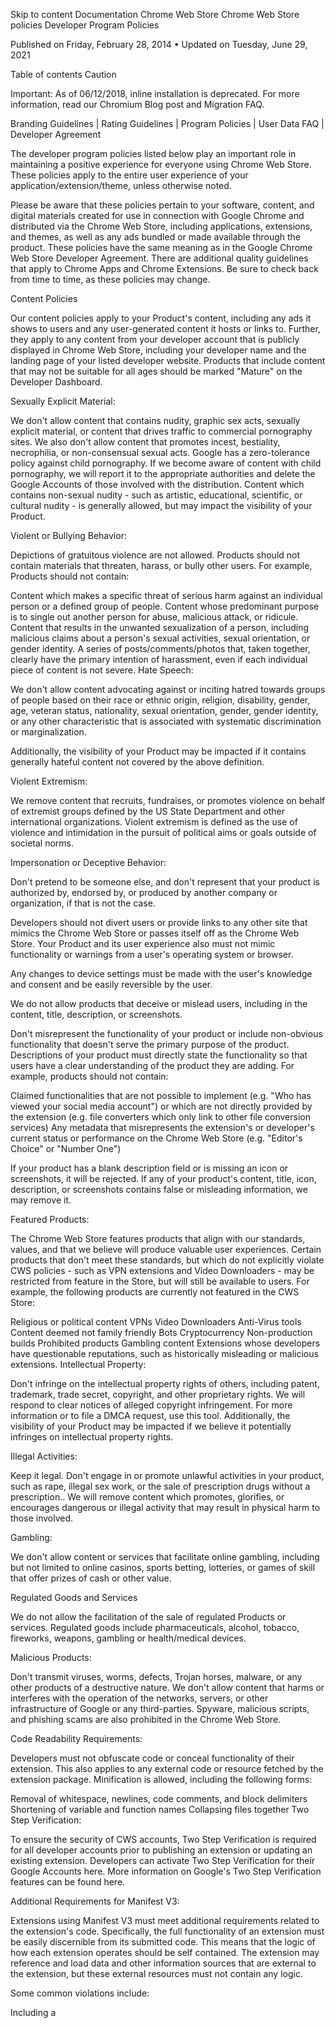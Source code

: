 Skip to content
Documentation
Chrome Web Store
Chrome Web Store policies
Developer Program Policies

Published on Friday, February 28, 2014 • Updated on Tuesday, June 29, 2021

Table of contents
Caution

Important: As of 06/12/2018, inline installation is deprecated. For more information, read our Chromium Blog post and Migration FAQ.

Branding Guidelines | Rating Guidelines | Program Policies | User Data FAQ | Developer Agreement

The developer program policies listed below play an important role in maintaining a positive experience for everyone using Chrome Web Store. These policies apply to the entire user experience of your application/extension/theme, unless otherwise noted.

Please be aware that these policies pertain to your software, content, and digital materials created for use in connection with Google Chrome and distributed via the Chrome Web Store, including applications, extensions, and themes, as well as any ads bundled or made available through the product. These policies have the same meaning as in the Google Chrome Web Store Developer Agreement. There are additional quality guidelines that apply to Chrome Apps and Chrome Extensions. Be sure to check back from time to time, as these policies may change.

Content Policies 

Our content policies apply to your Product's content, including any ads it shows to users and any user-generated content it hosts or links to. Further, they apply to any content from your developer account that is publicly displayed in Chrome Web Store, including your developer name and the landing page of your listed developer website. Products that include content that may not be suitable for all ages should be marked "Mature" on the Developer Dashboard.

Sexually Explicit Material:

We don't allow content that contains nudity, graphic sex acts, sexually explicit material, or content that drives traffic to commercial pornography sites. We also don't allow content that promotes incest, bestiality, necrophilia, or non-consensual sexual acts. Google has a zero-tolerance policy against child pornography. If we become aware of content with child pornography, we will report it to the appropriate authorities and delete the Google Accounts of those involved with the distribution. Content which contains non-sexual nudity - such as artistic, educational, scientific, or cultural nudity - is generally allowed, but may impact the visibility of your Product.

Violent or Bullying Behavior:

Depictions of gratuitous violence are not allowed. Products should not contain materials that threaten, harass, or bully other users. For example, Products should not contain:

Content which makes a specific threat of serious harm against an individual person or a defined group of people.
Content whose predominant purpose is to single out another person for abuse, malicious attack, or ridicule. Content that results in the unwanted sexualization of a person, including malicious claims about a person's sexual activities, sexual orientation, or gender identity.
A series of posts/comments/photos that, taken together, clearly have the primary intention of harassment, even if each individual piece of content is not severe.
Hate Speech:

We don't allow content advocating against or inciting hatred towards groups of people based on their race or ethnic origin, religion, disability, gender, age, veteran status, nationality, sexual orientation, gender, gender identity, or any other characteristic that is associated with systematic discrimination or marginalization.

Additionally, the visibility of your Product may be impacted if it contains generally hateful content not covered by the above definition.

Violent Extremism:

We remove content that recruits, fundraises, or promotes violence on behalf of extremist groups defined by the US State Department and other international organizations. Violent extremism is defined as the use of violence and intimidation in the pursuit of political aims or goals outside of societal norms.

Impersonation or Deceptive Behavior:

Don't pretend to be someone else, and don't represent that your product is authorized by, endorsed by, or produced by another company or organization, if that is not the case.

Developers should not divert users or provide links to any other site that mimics the Chrome Web Store or passes itself off as the Chrome Web Store. Your Product and its user experience also must not mimic functionality or warnings from a user's operating system or browser.

Any changes to device settings must be made with the user's knowledge and consent and be easily reversible by the user.

We do not allow products that deceive or mislead users, including in the content, title, description, or screenshots.

Don't misrepresent the functionality of your product or include non-obvious functionality that doesn't serve the primary purpose of the product. Descriptions of your product must directly state the functionality so that users have a clear understanding of the product they are adding. For example, products should not contain:

Claimed functionalities that are not possible to implement (e.g. "Who has viewed your social media account") or which are not directly provided by the extension (e.g. file converters which only link to other file conversion services)
Any metadata that misrepresents the extension's or developer's current status or performance on the Chrome Web Store (e.g. "Editor's Choice" or "Number One")

If your product has a blank description field or is missing an icon or screenshots, it will be rejected. If any of your product's content, title, icon, description, or screenshots contains false or misleading information, we may remove it.

Featured Products:

The Chrome Web Store features products that align with our standards, values, and that we believe will produce valuable user experiences. Certain products that don't meet these standards, but which do not explicitly violate CWS policies - such as VPN extensions and Video Downloaders - may be restricted from feature in the Store, but will still be available to users. For example, the following products are currently not featured in the CWS Store:

Religious or political content
VPNs
Video Downloaders
Anti-Virus tools
Content deemed not family friendly
Bots
Cryptocurrency
Non-production builds
Prohibited products
Gambling content
Extensions whose developers have questionable reputations, such as historically misleading or malicious extensions.
Intellectual Property:

Don't infringe on the intellectual property rights of others, including patent, trademark, trade secret, copyright, and other proprietary rights. We will respond to clear notices of alleged copyright infringement. For more information or to file a DMCA request, use this tool. Additionally, the visibility of your Product may be impacted if we believe it potentially infringes on intellectual property rights.

Illegal Activities:

Keep it legal. Don't engage in or promote unlawful activities in your product, such as rape, illegal sex work, or the sale of prescription drugs without a prescription.. We will remove content which promotes, glorifies, or encourages dangerous or illegal activity that may result in physical harm to those involved.

Gambling:

We don't allow content or services that facilitate online gambling, including but not limited to online casinos, sports betting, lotteries, or games of skill that offer prizes of cash or other value.

Regulated Goods and Services

We do not allow the facilitation of the sale of regulated Products or services. Regulated goods include pharmaceuticals, alcohol, tobacco, fireworks, weapons, gambling or health/medical devices.

Malicious Products:

Don't transmit viruses, worms, defects, Trojan horses, malware, or any other products of a destructive nature. We don't allow content that harms or interferes with the operation of the networks, servers, or other infrastructure of Google or any third-parties. Spyware, malicious scripts, and phishing scams are also prohibited in the Chrome Web Store.

Code Readability Requirements:

Developers must not obfuscate code or conceal functionality of their extension. This also applies to any external code or resource fetched by the extension package. Minification is allowed, including the following forms:

Removal of whitespace, newlines, code comments, and block delimiters
Shortening of variable and function names
Collapsing files together
Two Step Verification:

To ensure the security of CWS accounts, Two Step Verification is required for all developer accounts prior to publishing an extension or updating an existing extension. Developers can activate Two Step Verification for their Google Accounts here. More information on Google's Two Step Verification features can be found here.

Additional Requirements for Manifest V3:

Extensions using Manifest V3 must meet additional requirements related to the extension's code. Specifically, the full functionality of an extension must be easily discernible from its submitted code. This means that the logic of how each extension operates should be self contained. The extension may reference and load data and other information sources that are external to the extension, but these external resources must not contain any logic.

Some common violations include:

Including a <script> tag that points to a resource that is not within the extension's package

Using JavaScript's eval() method or other mechanisms to execute a string fetched from a remote source

Building an interpreter to run complex commands fetched from a remote source, even if those commands are fetched as data

Communicating with remote servers for certain purposes is still allowed. For instance,

Syncing user account data with a remote server

Fetching a remote configuration file for A/B testing or determining enabled features, where all logic for the functionality is contained within the extension package

Fetching remote resources that are not used to evaluate logic, such as images

Performing server-side operations with data (such as for the purposes of encryption with a private key)

If our reviewers are unable to determine the full functionality of your extension during the review process, we may reject your submission or remove it from the store.

Prohibited Products:

We don't allow products or services that:

Facilitate unauthorized access to content on websites, such as circumventing paywalls or login restrictions
Encourage, facilitate, or enable the unauthorized access, download, or streaming of copyrighted content or media
Mine cryptocurrency
Security Vulnerabilities 

If your product is associated with a security vulnerability that could be exploited to compromise another application, service, browser, or system, we may remove your product from the Chrome Web Store and take other measures to protect users. In such an event, you may be contacted about remediation steps required to restore the product.

Deceptive Installation Tactics 

Extensions must be marketed responsibly. The set of functionalities promised by the extension must be stated clearly and in a transparent manner. The outcome of any user interaction should match the reasonable expectations that were set with the user. Extensions that use or benefit from deceptive installation tactics will be removed from the Chrome Web Store.

Deceptive installation tactics include:

Unclear or inconspicuous disclosures on marketing collateral preceding the Chrome Web Store product listing.

Misleading interactive elements as part of your distribution flow. This includes misleading call-to-action buttons or forms that imply an outcome other than the installation of an extension.

Adjusting the Chrome Web Store product listing window with the effect of withholding or hiding extension metadata from the user.

Bundling other extensions or offers within the same installation flow.

Requiring unrelated user action to access advertised functionality.

For more information about this policy, please see the Developer FAQ.

Spam & Placement in the Store 

Developers are important partners in maintaining a great user experience in the Chrome Web Store.

Repetitive Content: We don't allow any developer, related developer accounts, or their affiliates to submit multiple extensions that provide duplicate experiences or functionality on the Chrome Web Store. Extensions should provide value to users through the creation of unique content or services.

Keyword Spam: We don't allow extensions with misleading, improperly formatted, non-descriptive, irrelevant, excessive, or inappropriate metadata, including but not limited to the extension's description, developer name, title, icon, screenshots, and promotional images. Developers must provide a clear and well-written description. We also don't allow unattributed or anonymous user testimonials in the product's description.

User Ratings, Reviews, and Installs: Developers must not attempt to manipulate the placement of any extensions in the Chrome Web Store. This includes, but is not limited to, inflating product ratings, reviews, or install counts by illegitimate means, such as fraudulent or incentivized downloads, reviews and ratings.

Functionality: Do not post an extension with a single purpose of installing or launching another app, theme, webpage, or extension. Extensions with broken functionality—such as dead sites or non-functioning features—are not allowed.

Notification Abuse: We do not allow extensions that abuse, or are associated with abuse, of notifications by sending spam, ads, promotions, phishing attempts, or unwanted messages that harm the user's browsing experience.

Message Spam: We don't allow extensions that send messages on behalf of the user without giving the user the ability to confirm the content and intended recipients.

In addition to these requirements, all extensions must comply with Google's Webmaster Quality Guidelines.

For additional information about the spam policy, see the Spam FAQ.

For information about Product ranking, please see these FAQs.

User Data Privacy 

You must be transparent in how you handle user data (e.g., information provided by a user or collected about a user or a user's use of the Product or Chrome Browser), including by disclosing the collection, use, and sharing of the data. You must limit your use of the data to the practices you disclosed. This policy establishes the Chrome Web Store's minimum user data privacy requirements; you or your Product must comply with applicable laws.

Please see this FAQ.

Personal or Sensitive User Data 
Posting a Privacy Policy & Secure Transmission

If your Product handles personal or sensitive user data (including personally identifiable information, financial and payment information, health information, authentication information, website content and resources, form data, web browsing activity, user-provided content and personal communications), then your Product must:

Post a privacy policy, and
Handle the user data securely, including transmitting it via modern cryptography.
Privacy Policy Requirements

The privacy policy must, together with any in-Product disclosures, comprehensively disclose how your Product collects, uses and shares user data, including the types of parties with whom it's shared. You must make the the policy accessible by providing a link:

In the designated field in the Chrome Web Store Developer Dashboard, and
In the Product's inline installation page (if applicable).
Prominent Disclosure Requirement

If your Product handles personal or sensitive user data that is not closely related to functionality described prominently in the Product's Chrome Web Store page and user interface, then prior to the collection, it must:

Prominently disclose how the user data will be used, and
Obtain the user's affirmative consent for such use.
Other Requirements

The following types of personal or sensitive user data are also subject to additional requirements:

Type of User Data	Requirement
Financial or Payment Information	Don't publicly disclose financial or payment information
Authentication Information	Don't publicly disclose authentication information
Web Browsing Activity	Collection and use of web browsing activity is prohibited except to the extent required for a user-facing feature described prominently in the Product's Chrome Web Store page and in the Product's user interface.

If your Product uses inline installation pages, then any reference to the Product's Chrome Web Store page also includes its inline installation pages.

Limited Uses of User Data 

Upon accessing personal and sensitive user data for a single purpose, your use of the user data obtained must comply with the below requirements. The requirements apply to both the raw data obtained and the data aggregated, anonymized, de-identified, or derived from the raw data. They also apply to scraped content or otherwise automatically gathered user data.

Limit your use of user data to providing or improving your single purpose
Only transfer user data to third parties
If necessary to providing or improving your single purpose;
to comply with applicable laws;
to protect against malware, spam, phishing, or other fraud or abuse; or,
as part of a merger, acquisition or sale of assets of the developer after obtaining explicit prior consent from the user.
Do not allow humans to read user data, unless:
the user's explicit consent to read specific data for example, helping a user re-access the product or a service after having lost their password) is obtained;
the data is aggregated and anonymized and used for internal operations in accordance with applicable privacy and other jurisdictional legal requirements;
it's necessary for security purposes (e.g., investigating abuse); or,
to comply with applicable laws.

All other transfers, uses, or sale of user data is completely prohibited, including:

Transferring, using, or selling data for personalized advertisements.
Transferring or selling user data to third parties like advertising platforms, data brokers, or other information resellers.
Transferring, using, or selling user data to determine credit-worthiness or for lending purposes.

An affirmative statement that your use of the data complies with the Limited Use restrictions must be disclosed on a website belonging to your extension; e.g., A link on a homepage to a dedicated page or privacy policy noting: "The use of information received from Google APIs will adhere to the Chrome Web Store User Data Policy, including the Limited Use requirements."

Use of Permissions 

Request access to the narrowest permissions necessary to implement your Product's features or services. If more than one permission could be used to implement a feature, you must request those with the least access to data or functionality.

Don't attempt to "future proof" your Product by requesting a permission that might benefit services or features that have not yet been implemented.

Ads in Products 

Ads are considered part of your Product for purposes of content review and compliance with developer terms, and therefore must comply with the above content policies. Ads which are inconsistent with the content rating of your products or extension are also in violation of our developer terms.

Ads Context and Attribution:

Ads must be presented in context or clearly state which product they are bundled with. Ads must also be easily removable by either adjusting the settings or uninstalling the product altogether. Ads may not simulate or impersonate system notifications or warnings.

Ad Walls:

Forcing the user to click on ads or submit personal information for advertising purposes in order to fully use an app or extension provides a poor user experience and is prohibited.

Interfering with Third-party Ads and Websites:

Ads associated with your product may not interfere with any ads on a third-party website or application. You may show ads alongside a third-party website only if all of the following criteria are met:

This behavior is clearly disclosed to the user.
There is clear attribution of the ads' source wherever those ads appear.
The ads do not interfere with any native ads or functionality of the website.
The ads do not mimic or impersonate the native ads or content on the third-party website, and the ads adhere to the content policy on impersonation and deceptive behavior.
Currently, AdSense may not be used to serve ads in Products, per AdSense policies.
Extensions Quality Guidelines 

Single Purpose:

An extension must have a single purpose that is narrow and easy-to-understand. Do not create an extension that requires users to accept bundles of unrelated functionality. If two pieces of functionality are clearly separate, they should be put into two different extensions, and users should have the ability to install and uninstall them separately.

Common violations include:

Functionality that displays product ratings and reviews, but also injects ads into web pages.
Toolbars that provide a broad array of functionality or entry points into services are better delivered as separate extensions, so that users can select the services they want.
Email notifiers combined with a news aggregator.
PDF converters which also aim to change a users default search engine.

Please see this FAQ for more information.

API Use:

Extensions must use existing Chrome APIs for their designated use case. Use of any other method, for which an API exists, would be considered a violation. For example, overriding the Chrome New Tab Page through any means other than the URL Overrides API is not permitted.

Chrome Apps Quality Guidelines 

To ensure a great user experience, Chrome Apps distributed through the Chrome Web Store must follow the additional quality guidelines listed below. The guidelines in this section apply only to Chrome Apps.

Packaged Apps should:

Take advantage of the capabilities of the platform and not wrap around existing websites or simply launch a webpage without providing additional functionality.
Detect an offline state and clearly message that state to the user.
Recover automatically from loss of Internet connectivity, and should resume normal functioning when connectivity is restored without the user having to restart the app.

Packaged and Hosted apps should not:

Require a local executable, other than the Chrome runtime, to run.
Provide a webview of a website that is not owned or administered by you.
Download or execute scripts dynamically outside a sandboxed environment such as a webview or a sandboxed iframe.
Misuse notifications by sending spam, ads, promotions of any kind, phishing attempts, or unwanted messages in general.
Accepting Payment from Users 

If you collect sensitive personal information through your Product for sales, you must follow these requirements:

You must securely collect, store and transmit all credit card and other sensitive personal information in accordance with privacy and data security laws and payment card industry rules.
You must avoid misleading users. For example, clearly and honestly describe the products or services that you are selling and conspicuously post your terms of sale (including any refund and return policies).
If your Product requires the user to pay to obtain basic functionality, you must make that clear in the description that the user sees when choosing whether to install it.
You must clearly identify that you, not Google, are the seller of the products or services.
Regardless of the method of payment, you may not process payment transactions that are prohibited for Google Checkout under the Google Checkout Seller Terms of Service. This includes any illegal transaction or the sale or exchange of any illegal or prohibited goods or services, including the prohibited products set forth in the Content Policies for Google Checkout.
Policy Enforcement 

Serious or repeated violations of the Chrome Web Store Distribution Agreement or these Program Policies will result in the suspension of your developer account, and possibly related developer accounts. Additionally, you may be banned from using the Chrome Web Store. In extreme cases, this may also result in the suspension of related Google services associated with your Google account. Repeated infringement of intellectual property rights, including copyright, will also result in account termination. For more information on Google's copyright policies, please use this tool.

In the event that your Product is removed from Chrome Web Store, you will receive an email notification to that effect, with further instructions if applicable. Please verify that the associated publisher account with your Product can receive emails from external parties and not get flagged as Spam to ensure that you receive all communications in a timely manner.

Last updated: Tuesday, June 29, 2021 Improve article

Follow us
Contribute
File a bug
View source
Related content
web.dev
Web Fundamentals
Case studies
DevWeb Content Firehose
Podcasts
Connect
Twitter
YouTube
GitHub
Chrome
Firebase
All products
Privacy
Terms
Choose language
ENGLISH (en)
Content available under the CC-BY-SA-4.0 license
We serve cookies on this site to analyze traffic, remember your preferences, and optimize your experience.
More details
Ok, Got it.